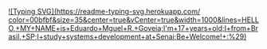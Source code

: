 [![Typing SVG](https://readme-typing-svg.herokuapp.com/ color=00bfbf&size=35&center=true&vCenter=true&width=1000&lines=HELLO,+MY+NAME+is+Eduardo+Mguel+R.+Goveia;I'm+17+years+old;I+from+Brasil,+SP;I+study+systems+development+at+Senai;Be+Welcome!+:%29)](https://git.io/typing-svg)
